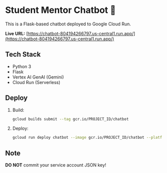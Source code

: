 # Student Mentor Chatbot 🚀

This is a Flask-based chatbot deployed to Google Cloud Run.

**Live URL:** [https://chatbot-804194266797.us-central1.run.app/](https://chatbot-804194266797.us-central1.run.app/)

## Tech Stack
- Python 3
- Flask
- Vertex AI GenAI (Gemini)
- Cloud Run (Serverless)

## Deploy

1. Build:
    ```bash
    gcloud builds submit --tag gcr.io/PROJECT_ID/chatbot
    ```

2. Deploy:
    ```bash
    gcloud run deploy chatbot --image gcr.io/PROJECT_ID/chatbot --platform managed --region us-central1 --allow-unauthenticated
    ```

## Note
**DO NOT** commit your service account JSON key!

